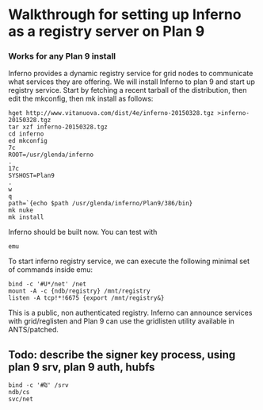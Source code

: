 # Walkthrough for setting up Inferno as a registry server on Plan 9

### Works for any Plan 9 install

Inferno provides a dynamic registry service for grid nodes to communicate what services they are offering. We will install Inferno to plan 9 and start up registry service. Start by fetching a recent tarball of the distribution, then edit the mkconfig, then mk install as follows:

	hget http://www.vitanuova.com/dist/4e/inferno-20150328.tgz >inferno-20150328.tgz
	tar xzf inferno-20150328.tgz
	cd inferno
	ed mkconfig
	7c
	ROOT=/usr/glenda/inferno
	.
	17c
	SYSHOST=Plan9
	.
	w
	q
	path=`{echo $path /usr/glenda/inferno/Plan9/386/bin}	
	mk nuke
	mk install

Inferno should be built now. You can test with

	emu

To start inferno registry service, we can execute the following minimal set of commands inside emu:

	bind -c '#U*/net' /net
	mount -A -c {ndb/registry} /mnt/registry
	listen -A tcp!*!6675 {export /mnt/registry&}

This is a public, non authenticated registry. Inferno can announce services with grid/reglisten and Plan 9 can use the gridlisten utility available in ANTS/patched.

## Todo: describe the signer key process, using plan 9 srv, plan 9 auth, hubfs ##

	bind -c '#₪' /srv
	ndb/cs
	svc/net
